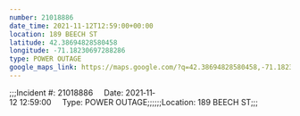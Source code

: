 ```yaml
---
number: 21018886
date_time: 2021-11-12T12:59:00+00:00
location: 189 BEECH ST
latitude: 42.38694828580458
longitude: -71.18230697288286
type: POWER OUTAGE
google_maps_link: https://maps.google.com/?q=42.38694828580458,-71.18230697288286
---
```


;;;Incident #: 21018886     Date: 2021‐11‐12 12:59:00     Type: POWER OUTAGE;;;;;;Location: 189 BEECH ST;;;
